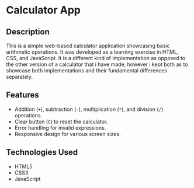 # Calculator App

## Description

This is a simple web-based calculator application showcasing basic arithmetic operations. It was developed as a learning exercise in HTML, CSS, and JavaScript. It is a different kind of implementation as opposed to the other version of a calculator that i have made, however i kept both as to showcase both implementations and their fundamental differences separately. 

## Features

- Addition (`+`), subtraction (`-`), multiplication (`*`), and division (`/`) operations.
- Clear button (`C`) to reset the calculator.
- Error handling for invalid expressions.
- Responsive design for various screen sizes.

## Technologies Used

- HTML5
- CSS3
- JavaScript

